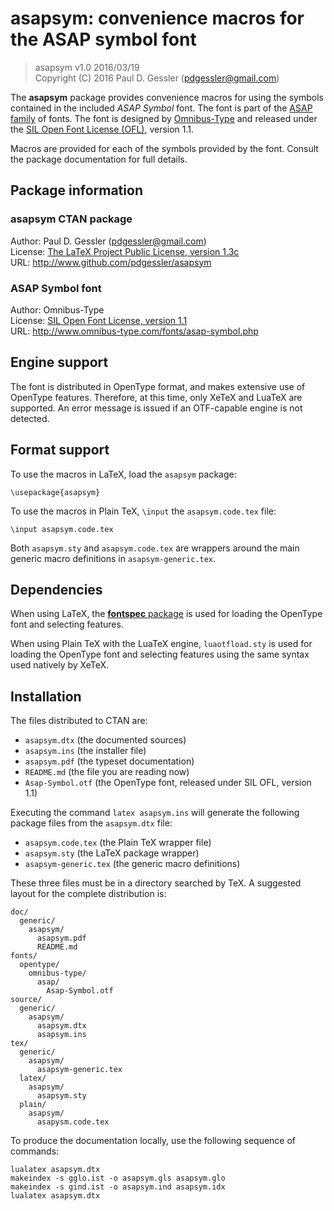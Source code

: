 # asapsym: convenience macros for the ASAP symbol font

> asapsym v1.0 2016/03/19   
> Copyright (C) 2016 Paul D. Gessler (<pdgessler@gmail.com>)   

The **asapsym** package provides convenience macros for using the symbols
contained in the included *ASAP Symbol* font. The font is part of the
[ASAP family](http://www.omnibus-type.com/fonts/asap.php) of fonts. The font is
designed by [Omnibus-Type](http://www.omnibus-type.com/index.php) and released
under the [SIL Open Font License (OFL)](http://scripts.sil.org/OFL), version 1.1.

Macros are provided for each of the symbols provided by the font. Consult the
package documentation for full details.

## Package information

### **asapsym** CTAN package

Author:
	Paul D. Gessler (<pdgessler@gmail.com>)   
License:
	[The LaTeX Project Public License, version 1.3c](http://www.latex-project.org/lppl.txt)   
URL:
	<http://www.github.com/pdgessler/asapsym>   

### ASAP Symbol font

Author:
	Omnibus-Type   
License:
	[SIL Open Font License, version 1.1](http://scripts.sil.org/OFL_web)   
URL:
	<http://www.omnibus-type.com/fonts/asap-symbol.php>   

## Engine support

The font is distributed in OpenType format, and makes extensive use of OpenType
features. Therefore, at this time, only XeTeX and LuaTeX are supported. An error
message is issued if an OTF-capable engine is not detected.

## Format support

To use the macros in LaTeX, load the `asapsym` package:

    \usepackage{asapsym}

To use the macros in Plain TeX, `\input` the `asapsym.code.tex` file:

    \input asapsym.code.tex

Both `asapsym.sty` and `asapsym.code.tex` are wrappers around the main generic
macro definitions in `asapsym-generic.tex`.

## Dependencies

When using LaTeX, the [**fontspec** package](http://www.ctan.org/pkg/fontspec)
is used for loading the OpenType font and selecting features.

When using Plain TeX with the LuaTeX engine, `luaotfload.sty` is used for
loading the OpenType font and selecting features using the same syntax used
natively by XeTeX.

## Installation

The files distributed to CTAN are:

- `asapsym.dtx` (the documented sources)
- `asapsym.ins` (the installer file)
- `asapsym.pdf` (the typeset documentation)
- `README.md` (the file you are reading now)
- `Asap-Symbol.otf` (the OpenType font, released under SIL OFL, version 1.1)

Executing the command `latex asapsym.ins` will generate the following package
files from the `asapsym.dtx` file:

- `asapsym.code.tex` (the Plain TeX wrapper file)
- `asapsym.sty` (the LaTeX package wrapper)
- `asapsym-generic.tex` (the generic macro definitions)

These three files must be in a directory searched by TeX. A suggested layout for
the complete distribution is:

    doc/
      generic/
        asapsym/
          asapsym.pdf
          README.md
    fonts/
      opentype/
        omnibus-type/
          asap/
            Asap-Symbol.otf
    source/
      generic/
        asapsym/
          asapsym.dtx
          asapsym.ins
    tex/
      generic/
        asapsym/
          asapsym-generic.tex
      latex/
        asapsym/
          asapsym.sty
      plain/
        asapsym/
          asapysm.code.tex

To produce the documentation locally, use the following sequence of commands:

    lualatex asapsym.dtx
    makeindex -s gglo.ist -o asapsym.gls asapsym.glo
    makeindex -s gind.ist -o asapsym.ind asapsym.idx
    lualatex asapsym.dtx
